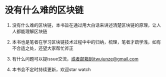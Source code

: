 # 没有什么难的区块链


1. 没有什么难的区块链，本书旨在通过用大白话来讲述清楚区块链的原理，让人人都能理解区块链

2. 本书也是笔者在学习区块链技术过程中中的归纳，梳理，笔者才疏学浅，如有不合适之处，还望大家帮忙斧正

3. 有什么问题可以提issue交流，或者邮箱到itwujunze@gmail.com

4. 本书会不定时持续更新，欢迎star watch